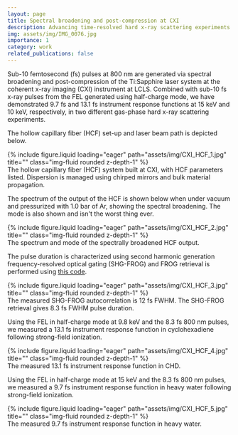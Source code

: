 ```yaml
---
layout: page
title: Spectral broadening and post-compression at CXI 
description: Advancing time-resolved hard x-ray scattering experiments via spectral broadening and post-compression
img: assets/img/IMG_0076.jpg
importance: 1
category: work
related_publications: false
---
```


Sub-10 femtosecond (fs) pulses at 800 nm are generated via spectral broadening and post-compression of the Ti:Sapphire laser system at the coherent x-ray imaging (CXI) instrument at LCLS. 
Combined with sub-10 fs x-ray pulses from the FEL generated using half-charge mode, we have demonstrated 9.7 fs and 13.1 fs instrument response functions at 15 keV and 10 keV, respectively, in two different gas-phase hard x-ray scattering experiments.

The hollow capillary fiber (HCF) set-up and laser beam path is depicted below.

<div class="row">
    <div class="col-sm mt-3 mt-md-0">
        {% include figure.liquid loading="eager" path="assets/img/CXI_HCF_1.jpg" title="" class="img-fluid rounded z-depth-1" %}
    </div>
</div>
<div class="caption">
    The hollow capillary fiber (HCF) system built at CXI, with HCF parameters listed. Dispersion is managed using chirped mirrors and bulk material propagation.
</div>

The spectrum of the output of the HCF is shown below when under vacuum and pressurized with 1.0 bar of Ar, showing the spectral broadening. The mode is also shown and isn't the worst thing ever. 

<div class="row">
    <div class="col-sm mt-3 mt-md-0">
        {% include figure.liquid loading="eager" path="assets/img/CXI_HCF_2.jpg" title="" class="img-fluid rounded z-depth-1" %}
    </div>
</div>
<div class="caption">
    The spectrum and mode of the spectrally broadened HCF output.
</div>

The pulse duration is characterized using second harmonic generation frequency-resolved optical gating (SHG-FROG) and FROG retrieval is performed using [this code](https://github.com/leschenkos/Slava-FROG).

<div class="row">
    <div class="col-sm mt-3 mt-md-0">
        {% include figure.liquid loading="eager" path="assets/img/CXI_HCF_3.jpg" title="" class="img-fluid rounded z-depth-1" %}
    </div>
</div>
<div class="caption">
    The measured SHG-FROG autocorrelation is 12 fs FWHM. The SHG-FROG retrieval gives 8.3 fs FWHM pulse duration. 
</div>

Using the FEL in half-charge mode at 9.8 keV and the 8.3 fs 800 nm pulses, we measured a 13.1 fs instrument response function in cyclohexadiene following strong-field ionization.

<div class="row">
    <div class="col-sm mt-3 mt-md-0">
        {% include figure.liquid loading="eager" path="assets/img/CXI_HCF_4.jpg" title="" class="img-fluid rounded z-depth-1" %}
    </div>
</div>
<div class="caption">
    The measured 13.1 fs instrument response function in CHD. 
</div>

Using the FEL in half-charge mode at 15 keV and the 8.3 fs 800 nm pulses, we measured a 9.7 fs instrument response function in heavy water following strong-field ionization.

<div class="row">
    <div class="col-sm mt-3 mt-md-0">
        {% include figure.liquid loading="eager" path="assets/img/CXI_HCF_5.jpg" title="" class="img-fluid rounded z-depth-1" %}
    </div>
</div>
<div class="caption">
    The measured 9.7 fs instrument response function in heavy water. 
</div>

